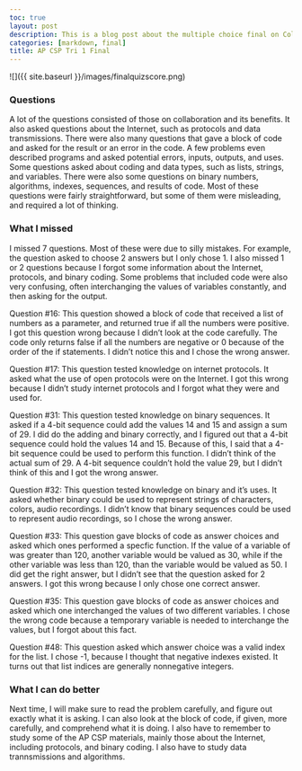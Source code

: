```yaml
---
toc: true
layout: post
description: This is a blog post about the multiple choice final on Collegeboard for trimester 1 of AP CSP
categories: [markdown, final]
title: AP CSP Tri 1 Final
---
```


![]({{ site.baseurl }}/images/finalquizscore.png)

### Questions
A lot of the questions consisted of those on collaboration and its benefits. It also asked questions about the Internet, such as protocols and data transmissions. There were also many questions that gave a block of code and asked for the result or an error in the code. A few problems even described programs and asked potential errors, inputs, outputs, and uses. Some questions asked about coding and data types, such as lists, strings, and variables. There were also some questions on binary numbers, algorithms, indexes, sequences, and results of code. Most of these questions were fairly straightforward, but some of them were misleading, and required a lot of thinking.

### What I missed
I missed 7 questions. Most of these were due to silly mistakes. For example, the question asked to choose 2 answers but I only chose 1. I also missed 1 or 2 questions because I forgot some information about the Internet, protocols, and binary coding. Some problems that included code were also very confusing, often interchanging the values of variables constantly, and then asking for the output.

Question #16: This question showed a block of code that received a list of numbers as a parameter, and returned true if all the numbers were positive. I got this question wrong because I didn’t look at the code carefully. The code only returns false if all the numbers are negative or 0 because of the order of the if statements. I didn’t notice this and I chose the wrong answer.

Question #17: This question tested knowledge on internet protocols. It asked what the use of open protocols were on the Internet. I got this wrong because I didn’t study internet protocols and I forgot what they were and used for.

Question #31: This question tested knowledge on binary sequences. It asked if a 4-bit sequence could add the values 14 and 15 and assign a sum of 29. I did do the adding and binary correctly, and I figured out that a 4-bit sequence could hold the values 14 and 15. Because of this, I said that a 4-bit sequence could be used to perform this function. I didn’t think of the actual sum of 29. A 4-bit sequence couldn’t hold the value 29, but I didn’t think of this and I got the wrong answer.

Question #32: This question tested knowledge on binary and it’s uses. It asked whether binary could be used to represent strings of characters, colors, audio recordings. I didn’t know that binary sequences could be used to represent audio recordings, so I chose the wrong answer.

Question #33: This question gave blocks of code as answer choices and asked which ones performed a specfic function. If the value of a variable of was greater than 120, another variable would be valued as 30, while if the other variable was less than 120, than the variable would be valued as 50. I did get the right answer, but I didn’t see that the question asked for 2 answers. I got this wrong because I only chose one correct answer.

Question #35: This question gave blocks of code as answer choices and asked which one interchanged the values of two different variables. I chose the wrong code because a temporary variable is needed to interchange the values, but I forgot about this fact.

Question #48: This question asked which answer choice was a valid index for the list. I chose -1, because I thought that negative indexes existed. It turns out that list indices are generally nonnegative integers.

### What I can do better
Next time, I will make sure to read the problem carefully, and figure out exactly what it is asking. I can also look at the block of code, if given, more carefully, and comprehend what it is doing. I also have to remember to study some of the AP CSP materials, mainly those about the Internet, including protocols, and binary coding. I also have to study data trannsmissions and algorithms.
